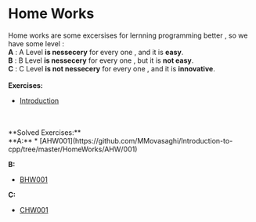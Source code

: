 # Home Works
Home works are some excersises for lernning programming better , so we have some level :<br/> **A** :   A Level **is nessecery** for every one , and it is **easy**.<br/> **B** :   B Level **is nessecery** for every one , but it is **not easy**.<br/> **C** :   C Level **is not nessecery** for every one , and it is **innovative**.
<br />
<br />
**Exercises:**
<br />
* [Introduction](https://github.com/MMovasaghi/Introduction-to-cpp/tree/master/Documents/Introduction)
<br />
<br />
**Solved Exercises:**
<br />
**A:**
* [AHW001](https://github.com/MMovasaghi/Introduction-to-cpp/tree/master/HomeWorks/AHW/001)

**B:**
* [BHW001](https://github.com/MMovasaghi/Introduction-to-cpp/tree/master/HomeWorks/BHW/001)

**C:**
* [CHW001](https://github.com/MMovasaghi/Introduction-to-cpp/tree/master/HomeWorks/CHW/001)
